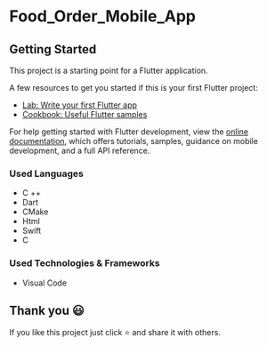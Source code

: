 # Food_Order_Mobile_App

 ## Getting Started

This project is a starting point for a Flutter application.

A few resources to get you started if this is your first Flutter project:

- [Lab: Write your first Flutter app](https://docs.flutter.dev/get-started/codelab)
- [Cookbook: Useful Flutter samples](https://docs.flutter.dev/cookbook)

For help getting started with Flutter development, view the
[online documentation](https://docs.flutter.dev/), which offers tutorials,
samples, guidance on mobile development, and a full API reference.

 ### Used Languages
* C ++
* Dart
* CMake
* Html
* Swift
* C


### Used Technologies & Frameworks
* Visual Code

## Thank you 😃

If you like this project just click ⭐ and share it with others.
